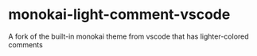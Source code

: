 # monokai-light-comment-vscode
A fork of the built-in monokai theme from vscode that has lighter-colored comments
